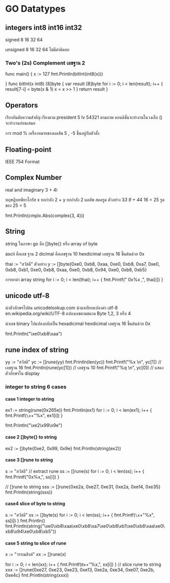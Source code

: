 # GO Datatypes

## integers int8 int16 int32

signed 8 16 32 64

unsigned 8 16 32 64 ไม่มีค่าติดลบ

### Two's (2s) Complement เลขฐาน 2

func main() {
x := 127
fmt.Println(bitInt(int8(x)))

}
func bitInt(x int8) [8]byte {
var result [8]byte
for i := 0; i < len(result); i++ {
result[7-i] = byte(x & 1)
x = x >> 1
}
return result
}

## Operators

เรียงอันดับความสำคัญ เรียงตาม president 5 lv 54321 ตามภาพ
คอนดิชั่นจะทำงานในวงเล็บ () จะทำงานก่อนเสมอ

การ mod % เครื่องหมายของผลลัพ 5 , -5 ขึ้นอยู่กับตัวตั้ง

## Floating-point

IEEE 754 Format

## Complex Number

real and imaginary
3 + 4i

ทฤษฎีบทพีทาโกรัส
x ยกกำลัง 2 + y ยกกำลัง 2
ผลลัพ สแครูด
ตัวอย่าง 3*3 9 + 4*4 16 = 25
รูดของ 25 = 5

fmt.Println(cmplx.Abs(complex(3, 4)))

## String

string ในภาษา go คือ []byte{} หรือ array of byte

ascii คือเลข ฐาน 2
dicimal คือเลขฐาน 10
hexdicimal เลขฐาน 16 ขึ้นต้นด้วย 0x

thai := "สวัสดี"
ตัวอย่าง y := []byte{0xe0, 0xb8, 0xaa, 0xe0, 0xb8, 0xa7, 0xe0, 0xb8, 0xb1, 0xe0, 0xb8, 0xaa, 0xe0, 0xb8, 0x94, 0xe0, 0xb8, 0xb5}

การหาค่า array string
for i := 0; i < len(thai); i++ {
fmt.Printf(" 0x%x ,", thai[i])
}

## unicode utf-8

นำตัวอักษรไปค้น unicodelookup.com
นำมาเทียบแปลงค่า utf-8
en.wikipedia.org/wiki/UTF-8
แปลงเลขตามขนาด Byte 1,2, 3 หรือ 4

นำเลข binary ไปแปลงกลับเป็น hexadicimal
hexdicimal เลขฐาน 16 ขึ้นต้นด้วย 0x

fmt.Println("\xe0\xb8\xaa")

## rune index of string

yy := "สวัสดี"
yc := []rune(yy)
fmt.Println(len(yc))
fmt.Printf("%x \n", yc[1]) // เลขฐาน 16
fmt.Println(rune(yc[1])) // เลขฐาน 10
fmt.Printf("%q \n", yc[0]) // แสดงตัวอักษรใน display

### integer to string 6 cases

#### case 1 integer to string

ex1 := string(rune(0x265e))
fmt.Println(ex1)
for i := 0; i < len(ex1); i++ {
fmt.Printf(`\x`+"%x", ex1[i])
}

fmt.Println("\xe2\x99\x9e")

#### case 2 []byte{} to string

ex2 := []byte{0xe2, 0x99, 0x9e}
fmt.Println(string(ex2))

#### case 3 []rune to string

s := "สวัสดี"
// extract rune
ss := []rune(s)
for i := 0; i < len(ss); i++ {
fmt.Printf("0x%x,", ss[i])
}

// []rune to string
sss := []rune{0xe2a, 0xe27, 0xe31, 0xe2a, 0xe14, 0xe35}
fmt.Println(string(sss))

#### case4 slice of byte to string

s := "สวัสดี"
ss := []byte(s)
for i := 0; i < len(ss); i++ {
fmt.Printf(`\x`+"%x", ss[i])
}
fmt.Println()
fmt.Println(string("\xe0\xb8\xaa\xe0\xb8\xa7\xe0\xb8\xb1\xe0\xb8\xaa\xe0\xb8\x94\xe0\xb8\xb5"))

#### case 5 string to slice of rune

x := "วรรณสิงห์"
xx := []rune(x)

for i := 0; i < len(xx); i++ {
fmt.Printf(`0x`+"%x,", xx[i])
}
// slice rune to string
xxx := []rune{0xe27, 0xe23, 0xe23, 0xe13, 0xe2a, 0xe34, 0xe07, 0xe2b, 0xe4c}
fmt.Println(string(xxx))
